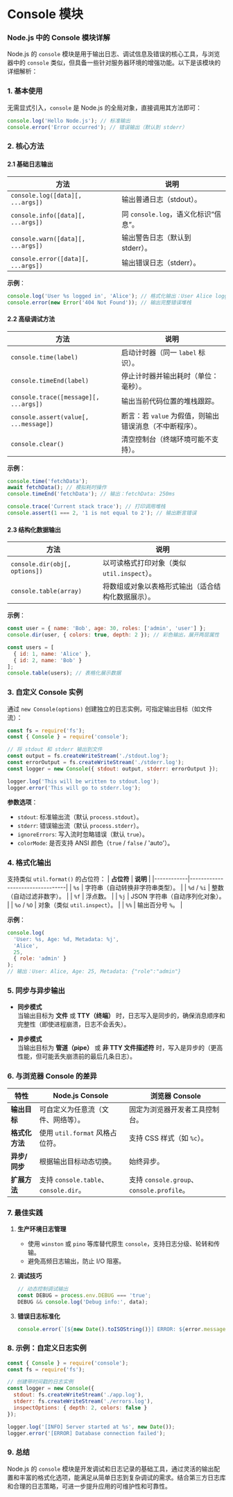 # Console 模块

### **Node.js 中的 Console 模块详解**

Node.js 的 `console` 模块是用于输出日志、调试信息及错误的核心工具，与浏览器中的 `console` 类似，但具备一些针对服务器环境的增强功能。以下是该模块的详细解析：

### **1. 基本使用**
无需显式引入，`console` 是 Node.js 的全局对象，直接调用其方法即可：
```javascript
console.log('Hello Node.js'); // 标准输出
console.error('Error occurred'); // 错误输出（默认到 stderr）
```

### **2. 核心方法**

#### **2.1 基础日志输出**
| **方法**                | **说明**                                                                 |
|-------------------------|-------------------------------------------------------------------------|
| `console.log([data][, ...args])`   | 输出普通日志（stdout）。                                              |
| `console.info([data][, ...args])`  | 同 `console.log`，语义化标识“信息”。                                  |
| `console.warn([data][, ...args])`  | 输出警告日志（默认到 stderr）。                                       |
| `console.error([data][, ...args])` | 输出错误日志（stderr）。                                              |

**示例**：
```javascript
console.log('User %s logged in', 'Alice'); // 格式化输出：User Alice logged in
console.error(new Error('404 Not Found')); // 输出完整错误堆栈
```

#### **2.2 高级调试方法**
| **方法**                          | **说明**                                                                 |
|-----------------------------------|-------------------------------------------------------------------------|
| `console.time(label)`             | 启动计时器（同一 `label` 标识）。                                      |
| `console.timeEnd(label)`          | 停止计时器并输出耗时（单位：毫秒）。                                   |
| `console.trace([message][, ...args])` | 输出当前代码位置的堆栈跟踪。                                          |
| `console.assert(value[, ...message])` | 断言：若 `value` 为假值，则输出错误消息（不中断程序）。               |
| `console.clear()`                 | 清空控制台（终端环境可能不支持）。                                     |

**示例**：
```javascript
console.time('fetchData');
await fetchData(); // 模拟耗时操作
console.timeEnd('fetchData'); // 输出：fetchData: 250ms

console.trace('Current stack trace'); // 打印调用堆栈
console.assert(1 === 2, '1 is not equal to 2'); // 输出断言错误
```

#### **2.3 结构化数据输出**
| **方法**                     | **说明**                                                                 |
|------------------------------|-------------------------------------------------------------------------|
| `console.dir(obj[, options])` | 以可读格式打印对象（类似 `util.inspect`）。                            |
| `console.table(array)`        | 将数组或对象以表格形式输出（适合结构化数据展示）。                     |

**示例**：
```javascript
const user = { name: 'Bob', age: 30, roles: ['admin', 'user'] };
console.dir(user, { colors: true, depth: 2 }); // 彩色输出，展开两层属性

const users = [
  { id: 1, name: 'Alice' },
  { id: 2, name: 'Bob' }
];
console.table(users); // 表格化展示数据
```

### **3. 自定义 Console 实例**
通过 `new Console(options)` 创建独立的日志实例，可指定输出目标（如文件流）：
```javascript
const fs = require('fs');
const { Console } = require('console');

// 将 stdout 和 stderr 输出到文件
const output = fs.createWriteStream('./stdout.log');
const errorOutput = fs.createWriteStream('./stderr.log');
const logger = new Console({ stdout: output, stderr: errorOutput });

logger.log('This will be written to stdout.log');
logger.error('This will go to stderr.log');
```

**参数选项**：
- `stdout`: 标准输出流（默认 `process.stdout`）。
- `stderr`: 错误输出流（默认 `process.stderr`）。
- `ignoreErrors`: 写入流时忽略错误（默认 `true`）。
- `colorMode`: 是否支持 ANSI 颜色（`true` / `false` / 'auto'）。

### **4. 格式化输出**
支持类似 `util.format()` 的占位符：
| **占位符** | **说明**                         |
|------------|---------------------------------|
| `%s`       | 字符串（自动转换非字符串类型）。 |
| `%d` / `%i` | 整数（自动过滤非数字）。        |
| `%f`       | 浮点数。                        |
| `%j`       | JSON 字符串（自动序列化对象）。 |
| `%o` / `%O` | 对象（类似 `util.inspect`）。   |
| `%%`       | 输出百分号 `%`。                |

**示例**：
```javascript
console.log(
  'User: %s, Age: %d, Metadata: %j',
  'Alice',
  25,
  { role: 'admin' }
);
// 输出：User: Alice, Age: 25, Metadata: {"role":"admin"}
```

### **5. 同步与异步输出**
- **同步模式**  
  当输出目标为 **文件** 或 **TTY（终端）** 时，日志写入是同步的，确保消息顺序和完整性（即使进程崩溃，日志不会丢失）。
  
- **异步模式**  
  当输出目标为 **管道（pipe）** 或 **非 TTY 文件描述符** 时，写入是异步的（更高性能，但可能丢失崩溃前的最后几条日志）。

### **6. 与浏览器 Console 的差异**
| **特性**           | **Node.js Console**                     | **浏览器 Console**                   |
|--------------------|----------------------------------------|--------------------------------------|
| **输出目标**       | 可自定义为任意流（文件、网络等）。     | 固定为浏览器开发者工具控制台。       |
| **格式化方法**     | 使用 `util.format` 风格占位符。        | 支持 CSS 样式（如 `%c`）。           |
| **异步/同步**      | 根据输出目标动态切换。                 | 始终异步。                           |
| **扩展方法**       | 支持 `console.table`、`console.dir`。  | 支持 `console.group`、`console.profile`。 |

### **7. 最佳实践**
1. **生产环境日志管理**  
   - 使用 `winston` 或 `pino` 等库替代原生 `console`，支持日志分级、轮转和传输。
   - 避免高频日志输出，防止 I/O 阻塞。

2. **调试技巧**  
   ```javascript
   // 动态控制调试输出
   const DEBUG = process.env.DEBUG === 'true';
   DEBUG && console.log('Debug info:', data);
   ```

3. **错误日志标准化**  
   ```javascript
   console.error(`[${new Date().toISOString()}] ERROR: ${error.message}`);
   ```

### **8. 示例：自定义日志实例**
```javascript
const { Console } = require('console');
const fs = require('fs');

// 创建带时间戳的日志实例
const logger = new Console({
  stdout: fs.createWriteStream('./app.log'),
  stderr: fs.createWriteStream('./errors.log'),
  inspectOptions: { depth: 2, colors: false }
});

logger.log('[INFO] Server started at %s', new Date());
logger.error('[ERROR] Database connection failed');
```

### **9. 总结**
Node.js 的 `console` 模块是开发调试和日志记录的基础工具，通过灵活的输出配置和丰富的格式化选项，能满足从简单日志到复杂调试的需求。结合第三方日志库和合理的日志策略，可进一步提升应用的可维护性和可靠性。